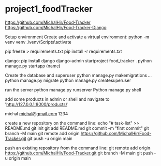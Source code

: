# project1_foodTracker

<!-- 1. **Create and activate a virtual environment:**
    - python -m venv venv
    - source venv\Scripts\activate
    - pip install -r requirements.txt
2. Create the database and superuser
    - python manage.py migrate
    - python manage.py createsuperuser

4. run the server
    - python manage.py runserver

5. add some products in admin or shell and navigate to 'http://127.0.0.1:8000/products/' -->

https://github.com/MichalHir/Food-Tracker
https://github.com/MichalHir/Food-Tracker-Django

Setup environment
Create and activate a virtual environment:
python -m venv venv
.\venv\Scripts\activate

pip freeze > requirements.txt
pip install -r requirements.txt

django:
pip install django
django-admin startproject food_tracker .
python manage.py startapp (name)

Create the database and superuser
python manage.py makemigrations ...
python manage.py migrate
python manage.py createsuperuser

run the server
python manage.py runserver
Python manage.py shell

add some products in admin or shell and navigate to 'http://127.0.0.1:8000/products/'

michal
michal@gmail.com
1234

create a new repository on the command line:
echo "# task-list" >> README.md
git init
git add README.md
git commit -m "first commit"
git branch -M main
git remote add origin https://github.com/MichalHir/Food-Tracker.git
git push -u origin main

push an existing repository from the command line:
git remote add origin https://github.com/MichalHir/Food-Tracker.git
git branch -M main
git push -u origin main